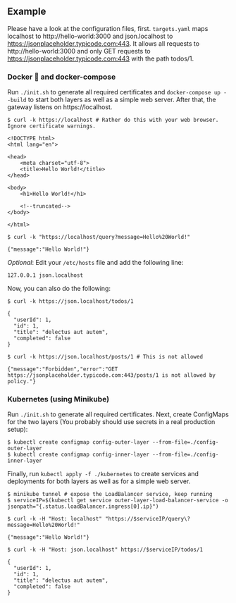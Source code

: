## Example

Please have a look at the configuration files, first. `targets.yaml` maps localhost to http://hello-world:3000 and json.localhost to https://jsonplaceholder.typicode.com:443. It allows all requests to http://hello-world:3000 and only GET requests to https://jsonplaceholder.typicode.com:443 with the path todos/1.

### Docker 🐳 and docker-compose

Run `./init.sh` to generate all required certificates and `docker-compose up --build` to start both layers as well as a simple web server. After that, the gateway listens on https://localhost. 

```shell
$ curl -k https://localhost # Rather do this with your web browser. Ignore certificate warnings.

<!DOCTYPE html>
<html lang="en">

<head>
    <meta charset="utf-8">
    <title>Hello World!</title>
</head>

<body>
    <h1>Hello World!</h1>

    <!--truncated-->
</body>

</html>

$ curl -k "https://localhost/query?message=Hello%20World!"

{"message":"Hello World!"}
```

*Optional*: Edit your `/etc/hosts` file and add the following line:

```
127.0.0.1 json.localhost
```

Now, you can also do the following:

```shell
$ curl -k https://json.localhost/todos/1

{
  "userId": 1,
  "id": 1,
  "title": "delectus aut autem",
  "completed": false
}

$ curl -k https://json.localhost/posts/1 # This is not allowed

{"message":"Forbidden","error":"GET https://jsonplaceholder.typicode.com:443/posts/1 is not allowed by policy."}
```

### Kubernetes (using Minikube)

Run `./init.sh` to generate all required certificates. Next, create ConfigMaps for the two layers (You probably should use secrets in a real production setup):

```shell
$ kubectl create configmap config-outer-layer --from-file=./config-outer-layer
$ kubectl create configmap config-inner-layer --from-file=./config-inner-layer
```

Finally, run `kubectl apply -f ./kubernetes` to create services and deployments for both layers as well as for a simple web server.

```shell
$ minikube tunnel # expose the LoadBalancer service, keep running
$ serviceIP=$(kubectl get service outer-layer-load-balancer-service -o jsonpath="{.status.loadBalancer.ingress[0].ip}")

$ curl -k -H "Host: localhost" "https://$serviceIP/query\?message=Hello%20World!"

{"message":"Hello World!"}

$ curl -k -H "Host: json.localhost" https://$serviceIP/todos/1

{
  "userId": 1,
  "id": 1,
  "title": "delectus aut autem",
  "completed": false
}
```
